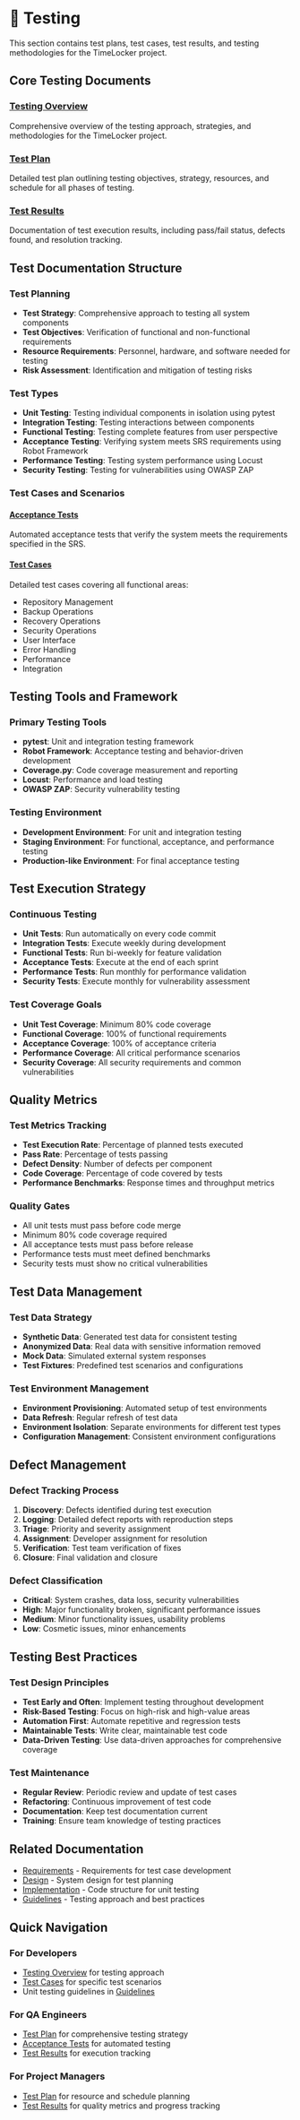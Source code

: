 # 🧪 Testing

This section contains test plans, test cases, test results, and testing methodologies for the TimeLocker project.

## Core Testing Documents

### [Testing Overview](testing-overview.md)

Comprehensive overview of the testing approach, strategies, and methodologies for the TimeLocker project.

### [Test Plan](test-plan.md)

Detailed test plan outlining testing objectives, strategy, resources, and schedule for all phases of testing.

### [Test Results](test-results.md)

Documentation of test execution results, including pass/fail status, defects found, and resolution tracking.

## Test Documentation Structure

### Test Planning

- **Test Strategy**: Comprehensive approach to testing all system components
- **Test Objectives**: Verification of functional and non-functional requirements
- **Resource Requirements**: Personnel, hardware, and software needed for testing
- **Risk Assessment**: Identification and mitigation of testing risks

### Test Types

- **Unit Testing**: Testing individual components in isolation using pytest
- **Integration Testing**: Testing interactions between components
- **Functional Testing**: Testing complete features from user perspective
- **Acceptance Testing**: Verifying system meets SRS requirements using Robot Framework
- **Performance Testing**: Testing system performance using Locust
- **Security Testing**: Testing for vulnerabilities using OWASP ZAP

### Test Cases and Scenarios

#### [Acceptance Tests](acceptance-tests/)

Automated acceptance tests that verify the system meets the requirements specified in the SRS.

#### [Test Cases](test-cases/)

Detailed test cases covering all functional areas:

- Repository Management
- Backup Operations
- Recovery Operations
- Security Operations
- User Interface
- Error Handling
- Performance
- Integration

## Testing Tools and Framework

### Primary Testing Tools

- **pytest**: Unit and integration testing framework
- **Robot Framework**: Acceptance testing and behavior-driven development
- **Coverage.py**: Code coverage measurement and reporting
- **Locust**: Performance and load testing
- **OWASP ZAP**: Security vulnerability testing

### Testing Environment

- **Development Environment**: For unit and integration testing
- **Staging Environment**: For functional, acceptance, and performance testing
- **Production-like Environment**: For final acceptance testing

## Test Execution Strategy

### Continuous Testing

- **Unit Tests**: Run automatically on every code commit
- **Integration Tests**: Execute weekly during development
- **Functional Tests**: Run bi-weekly for feature validation
- **Acceptance Tests**: Execute at the end of each sprint
- **Performance Tests**: Run monthly for performance validation
- **Security Tests**: Execute monthly for vulnerability assessment

### Test Coverage Goals

- **Unit Test Coverage**: Minimum 80% code coverage
- **Functional Coverage**: 100% of functional requirements
- **Acceptance Coverage**: 100% of acceptance criteria
- **Performance Coverage**: All critical performance scenarios
- **Security Coverage**: All security requirements and common vulnerabilities

## Quality Metrics

### Test Metrics Tracking

- **Test Execution Rate**: Percentage of planned tests executed
- **Pass Rate**: Percentage of tests passing
- **Defect Density**: Number of defects per component
- **Code Coverage**: Percentage of code covered by tests
- **Performance Benchmarks**: Response times and throughput metrics

### Quality Gates

- All unit tests must pass before code merge
- Minimum 80% code coverage required
- All acceptance tests must pass before release
- Performance tests must meet defined benchmarks
- Security tests must show no critical vulnerabilities

## Test Data Management

### Test Data Strategy

- **Synthetic Data**: Generated test data for consistent testing
- **Anonymized Data**: Real data with sensitive information removed
- **Mock Data**: Simulated external system responses
- **Test Fixtures**: Predefined test scenarios and configurations

### Test Environment Management

- **Environment Provisioning**: Automated setup of test environments
- **Data Refresh**: Regular refresh of test data
- **Environment Isolation**: Separate environments for different test types
- **Configuration Management**: Consistent environment configurations

## Defect Management

### Defect Tracking Process

1. **Discovery**: Defects identified during test execution
2. **Logging**: Detailed defect reports with reproduction steps
3. **Triage**: Priority and severity assignment
4. **Assignment**: Developer assignment for resolution
5. **Verification**: Test team verification of fixes
6. **Closure**: Final validation and closure

### Defect Classification

- **Critical**: System crashes, data loss, security vulnerabilities
- **High**: Major functionality broken, significant performance issues
- **Medium**: Minor functionality issues, usability problems
- **Low**: Cosmetic issues, minor enhancements

## Testing Best Practices

### Test Design Principles

- **Test Early and Often**: Implement testing throughout development
- **Risk-Based Testing**: Focus on high-risk and high-value areas
- **Automation First**: Automate repetitive and regression tests
- **Maintainable Tests**: Write clear, maintainable test code
- **Data-Driven Testing**: Use data-driven approaches for comprehensive coverage

### Test Maintenance

- **Regular Review**: Periodic review and update of test cases
- **Refactoring**: Continuous improvement of test code
- **Documentation**: Keep test documentation current
- **Training**: Ensure team knowledge of testing practices

## Related Documentation

- [Requirements](../1-requirements/README.md) - Requirements for test case development
- [Design](../2-design/README.md) - System design for test planning
- [Implementation](../3-implementation/README.md) - Code structure for unit testing
- [Guidelines](../guidelines/README.md) - Testing approach and best practices

## Quick Navigation

### For Developers

- [Testing Overview](testing-overview.md) for testing approach
- [Test Cases](test-cases/) for specific test scenarios
- Unit testing guidelines in [Guidelines](../guidelines/simplified-testing-approach.md)

### For QA Engineers

- [Test Plan](test-plan.md) for comprehensive testing strategy
- [Acceptance Tests](acceptance-tests/) for automated testing
- [Test Results](test-results.md) for execution tracking

### For Project Managers

- [Test Plan](test-plan.md) for resource and schedule planning
- [Test Results](test-results.md) for quality metrics and progress tracking
